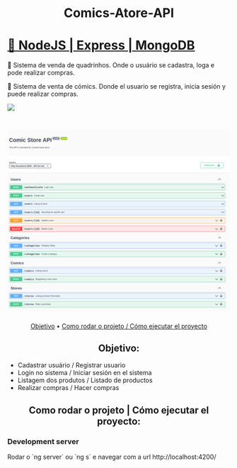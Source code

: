 <h1 align="center">Comics-Atore-API</h1>
<h1>
    <a href="https://nodejs.org/en/">🔗
     NodeJS
     </a>
     <a href="https://expressjs.com/"> |
     Express
     </a>
     <a href="https://www.mongodb.com/"> |
     MongoDB
     </a>
</h1>
<p>
🚀 Sistema de venda de quadrinhos. Onde o usuário se cadastra, loga e pode realizar compras.

🚀 Sistema de venta de cómics. Donde el usuario se registra, inicia sesión y puede realizar compras.
</p>

<img src="https://img.shields.io/static/v1?label=ComicsStoreAPI&message=Greg%C3%B3rioNeto&color=7159c1&style=for-the-badge&logo=ghost">

<h1 align="center">
  <img alt="comics-store-api" title="#ComicsStoreAPI" src="https://github.com/igregorioneto/comic-store-api/blob/main/assets/comic1.png?raw=true" />
</h1>

<p align="center">
 <a href="#objetivo">Objetivo</a> •
 <a href="#tecnologias">Como rodar o projeto / Cómo ejecutar el proyecto</a> 
</p>

<h2 align="center">
Objetivo:
</h2>

<p align="center">
<ul>
    <li>
    Cadastrar usuário / Registrar usuario
    </li>
    <li>
    Login no sistema / Iniciar sesión en el sistema
    </li>
    <li>
    Listagem dos produtos / Listado de productos
    </li>
    <li>
    Realizar compras / Hacer compras
    </li>
</ul>
</p>

<h2 align="center">
Como rodar o projeto | Cómo ejecutar el proyecto:
</h2>

<p align="center">

<h3>Development server</h3>
Rodar o `ng server` ou `ng s` e navegar com a url <a>http://localhost:4200/</a>
</p>